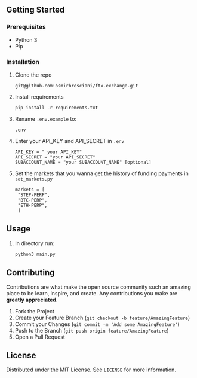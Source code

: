 <!-- GETTING STARTED -->

## Getting Started

### Prerequisites

- Python 3
- Pip

### Installation

1. Clone the repo
   ```
   git@github.com:osmirbresciani/ftx-exchange.git
   ```
2. Install requirements
   ```
   pip install -r requirements.txt
   ```
3. Rename `.env.example` to:
   ```
   .env
   ```
4. Enter your API_KEY and API_SECRET in `.env`
   ```
   API_KEY = " your API_KEY"
   API_SECRET = "your API_SECRET"
   SUBACCOUNT_NAME = "your SUBACCOUNT_NAME" [optional]
   ```
5. Set the markets that you wanna get the history of funding payments in `set_markets.py`

   ```
   markets = [
    "STEP-PERP",
    "BTC-PERP",
    "ETH-PERP",
    ]
   ```

   <!-- USAGE EXAMPLES -->

## Usage

1. In directory run:
   ```
   python3 main.py
   ```

## Contributing

Contributions are what make the open source community such an amazing place to be learn, inspire, and create. Any contributions you make are **greatly appreciated**.

1. Fork the Project
2. Create your Feature Branch (`git checkout -b feature/AmazingFeature`)
3. Commit your Changes (`git commit -m 'Add some AmazingFeature'`)
4. Push to the Branch (`git push origin feature/AmazingFeature`)
5. Open a Pull Request

<!-- LICENSE -->

## License

Distributed under the MIT License. See `LICENSE` for more information.
